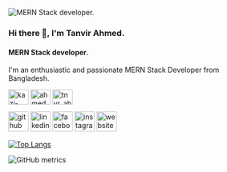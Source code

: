 ![MERN Stack developer.](https://i.ibb.co/myxsRsQ/mern.png)

### Hi there 👋, I'm Tanvir Ahmed.
#### MERN Stack developer.

I'm an enthusiastic and passionate MERN Stack Developer from Bangladesh. 

<p align="left">
<a href="https://linkedin.com/in/kazi-tnvr" target="blank"><img align="center" src="https://raw.githubusercontent.com/rahuldkjain/github-profile-readme-generator/master/src/images/icons/Social/linked-in-alt.svg" alt="kazi-tnvr" height="30" width="40" /></a>
<a href="https://fb.com/ahmed.tnvr.999" target="blank"><img align="center" src="https://raw.githubusercontent.com/rahuldkjain/github-profile-readme-generator/master/src/images/icons/Social/facebook.svg" alt="ahmed.tnvr.999" height="30" width="40" /></a>
<a href="https://instagram.com/tnvr_ahmed" target="blank"><img align="center" src="https://raw.githubusercontent.com/rahuldkjain/github-profile-readme-generator/master/src/images/icons/Social/instagram.svg" alt="tnvr_ahmed" height="30" width="40" /></a>
</p>



[<img src='https://cdn.jsdelivr.net/npm/simple-icons@3.0.1/icons/github.svg' alt='github' height='40'>](https://github.com/TanvirCou)  [<img src='https://cdn.jsdelivr.net/npm/simple-icons@3.0.1/icons/linkedin.svg' alt='linkedin' height='40'>](https://www.linkedin.com/in/kazi-tnvr/)  [<img src='https://cdn.jsdelivr.net/npm/simple-icons@3.0.1/icons/facebook.svg' alt='facebook' height='40'>](https://www.facebook.com/ahmed.tnvr.999)  [<img src='https://cdn.jsdelivr.net/npm/simple-icons@3.0.1/icons/instagram.svg' alt='instagram' height='40'>](https://www.instagram.com/tnvr_ahmed/)  [<img src='https://cdn.jsdelivr.net/npm/simple-icons@3.0.1/icons/icloud.svg' alt='website' height='40'>](https://tnvr-portfolio.netlify.app/)  

[![Top Langs](https://github-readme-stats.vercel.app/api/top-langs/?username=TanvirCou)](https://github.com/anuraghazra/github-readme-stats)

![GitHub metrics](https://metrics.lecoq.io/TanvirCou)  

